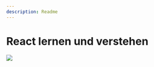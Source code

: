 ```yaml
---
description: Readme
---
```


# React lernen und verstehen

![](https://lh4.googleusercontent.com/rVDqn4goSH6XLWbjp6lVLcIb2gYafRljltt_QHGeqVCOvPAN-4mg67fI4Zm73ByRUr3itCxmWt4yI5FN1V_uiCf4vZhUxSjGs6HGNxmPuinKelkbWjVtJdfZwoy-mOIdspBgHI3S)


